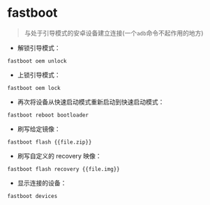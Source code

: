 # fastboot

> 与处于引导模式的安卓设备建立连接(一个`adb`命令不起作用的地方)

- 解锁引导模式：

`fastboot oem unlock`

- 上锁引导模式：

`fastboot oem lock`

- 再次将设备从快速启动模式重新启动到快速启动模式：

`fastboot reboot bootloader`

- 刷写给定镜像：

`fastboot flash {{file.zip}}`

- 刷写自定义的 recovery 映像：

`fastboot flash recovery {{file.img}}`

- 显示连接的设备：

`fastboot devices`

[#]: contributors: ([Datura stramonium L.]，[CuiKaihui])